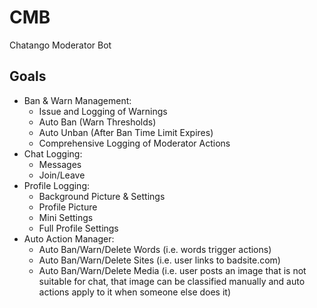 # CMB
Chatango Moderator Bot

## Goals
* Ban & Warn Management:
  * Issue and Logging of Warnings
  * Auto Ban (Warn Thresholds)
  * Auto Unban (After Ban Time Limit Expires)
  * Comprehensive Logging of Moderator Actions
* Chat Logging:
  * Messages
  * Join/Leave
* Profile Logging:
  * Background Picture & Settings
  * Profile Picture
  * Mini Settings
  * Full Profile Settings
* Auto Action Manager:
  * Auto Ban/Warn/Delete Words (i.e. words trigger actions)
  * Auto Ban/Warn/Delete Sites (i.e. user links to badsite.com)
  * Auto Ban/Warn/Delete Media (i.e. user posts an image that is not suitable for chat, that image can be classified manually and auto actions apply to it when someone else does it)
